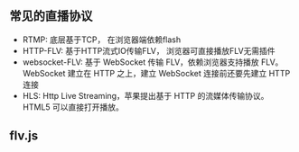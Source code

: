 ## 常见的直播协议
  - RTMP: 底层基于TCP， 在浏览器端依赖flash
  - HTTP-FLV: 基于HTTP流式IO传输FLV， 浏览器可直接播放FLV无需插件
  - websocket-FLV: 基于 WebSocket 传输 FLV，依赖浏览器支持播放 FLV。WebSocket 建立在 HTTP 之上，建立 WebSocket 连接前还要先建立 HTTP 连接
  - HLS:  Http Live Streaming，苹果提出基于 HTTP 的流媒体传输协议。HTML5 可以直接打开播放。


## flv.js
